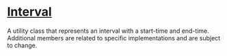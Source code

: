 # [Interval](../inc/bench/Interval.h)

A utility class that represents an interval with a start-time and end-time. Additional members are related to specific implementations and are subject to change.